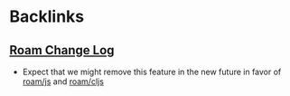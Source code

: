 
# Backlinks
## [Roam Change Log](<Roam Change Log.md>)
- Expect that we might remove this feature in the new future in favor of [roam/js](<../roam/js.md>) and [roam/cljs](<../roam/cljs.md>)

